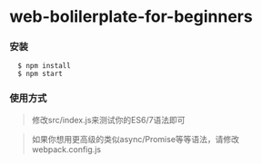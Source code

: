 # web-bolilerplate-for-beginners

### 安装

```
  $ npm install
  $ npm start

```

### 使用方式

> 修改src/index.js来测试你的ES6/7语法即可

> 如果你想用更高级的类似async/Promise等等语法，请修改webpack.config.js
